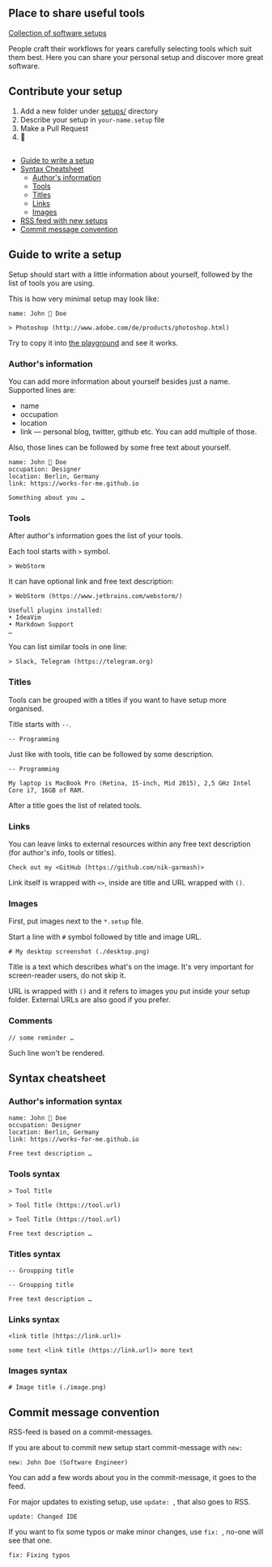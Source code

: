 ## Place to share useful tools

[Collection of software setups](https://works-for-me.github.io)

People craft their workflows for years carefully selecting tools which suit them best. Here you can share your personal setup and discover more great software.


## Contribute your setup

1. Add a new folder under [setups/](https://github.com/nik-garmash/works-for-me/tree/master/setups) directory
1. Describe your setup in ```your-name.setup``` file
1. Make a Pull Request
1. 🚀

## 

- [Guide to write a setup](#guide-to-write-a-setup)
- [Syntax Cheatsheet](#syntax-cheatsheet)
    - [Author's information](#authors-information-syntax)
    - [Tools](#tools-syntax)
    - [Titles](#titles-syntax)
    - [Links](#links-syntax)
    - [Images](#images-syntax)
- [RSS feed with new setups](https://works-for-me.github.io/rss.xml)
- [Commit message convention](#commit-message-convention)


## Guide to write a setup

Setup should start with a little information about yourself, followed by the list of tools you are using.

This is how very minimal setup may look like:

```
name: John 🚀 Doe

> Photoshop (http://www.adobe.com/de/products/photoshop.html)
```

Try to copy it into [the playground](https://works-for-me.github.io/playground/playground.html) and see it works.

### Author's information

You can add more information about yourself besides just a name.<br>
Supported lines are:

- name
- occupation
- location
- link — personal blog, twitter, github etc. You can add multiple of those. 

Also, those lines can be followed by some free text about yourself.

```
name: John 🚀 Doe
occupation: Designer
location: Berlin, Germany
link: https://works-for-me.github.io

Something about you …
```

### Tools

After author's information goes the list of your tools.

Each tool starts with ```>``` symbol.

```
> WebStorm
```

It can have optional link and free text description:

```
> WebStorm (https://www.jetbrains.com/webstorm/)

Usefull plugins installed:
• IdeaVim
• Markdown Support
…
```

You can list similar tools in one line:

```
> Slack, Telegram (https://telegram.org)
```


### Titles

Tools can be grouped with a titles if you want to have setup more organised.

Title starts with ```--```.

```
-- Programming
```

Just like with tools, title can be followed by some description.

```
-- Programming

My laptop is MacBook Pro (Retina, 15-inch, Mid 2015), 2,5 GHz Intel Core i7, 16GB of RAM.
```

After a title goes the list of related tools.


### Links

You can leave links to external resources within any free text description (for author's info, tools or titles).

```
Check out my <GitHub (https://github.com/nik-garmash)>
```

Link itself is wrapped with ```<>```, inside are title and URL wrapped with ```()```.


### Images

First, put images next to the ```*.setup``` file.

Start a line with ```#``` symbol followed by title and image URL.

```
# My desktop screenshot (./desktop.png)
```

Title is a text which describes what's on the image. It's very important for screen-reader users, do not skip it.

URL is wrapped with ```()``` and it refers to images you put inside your setup folder. External URLs are also good if you prefer.


### Comments

```
// some reminder …
```

Such line won't be rendered.


## Syntax cheatsheet

### Author's information syntax

```
name: John 🚀 Doe
occupation: Designer
location: Berlin, Germany
link: https://works-for-me.github.io

Free text description …
```

### Tools syntax

```
> Tool Title
```

```
> Tool Title (https://tool.url)
```

```
> Tool Title (https://tool.url)

Free text description …
```

### Titles syntax

```
-- Groupping title
```

```
-- Groupping title

Free text description …
```

### Links syntax

```
<link title (https://link.url)>
```

```
some text <link title (https://link.url)> more text
```


### Images syntax

```
# Image title (./image.png)
```


## Commit message convention

RSS-feed is based on a commit-messages.

If you are about to commit new setup start commit-message with `new: `

```
new: John Doe (Software Engineer)
```

You can add a few words about you in the commit-message, it goes to the feed.

For major updates to existing setup, use `update: `, that also goes to RSS.

```
update: Changed IDE
```

If you want to fix some typos or make minor changes, use `fix: `, no-one will see that one.

```
fix: Fixing typos
```

